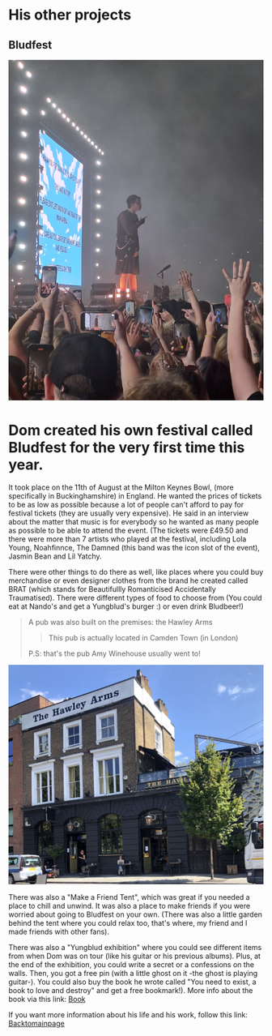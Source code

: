 # His other projects 
## Bludfest 
![Alt text](../pic/photobludfest.jpg)

Dom created his own festival called Bludfest for the very first time this year.  
===

It took place on the 11th of August at the Milton Keynes Bowl, (more specifically in Buckinghamshire) in England. He wanted the prices of tickets to be as low as possible because a lot of people can't afford to pay for festival tickets (they are usually very expensive). He said in an interview about the matter that music is for everybody so he wanted as many people as possible to be able to attend the event. (The tickets were £49.50 and there were more than 7 artists who played at the festival, including Lola Young, Noahfinnce, The Damned (this band was the icon slot of the event), Jasmin Bean and Lil Yatchy.  

There were other things to do there as well, like places where you could buy merchandise or even designer clothes from the brand he created called BRAT (which stands for Beautifullly Romanticised Accidentally Traumatised). There were different types of food to choose from 
(You could eat at Nando's and get a Yungblud's burger :) or even drink Bludbeer!) 
>A pub was also built on the premises: the Hawley Arms  
>
>> This pub is actually located in Camden Town (in London)
>
>P.S: that's the pub Amy Winehouse usually went to!

![Alt text](../pic/photopub.jpg)  

There was also a "Make a Friend Tent", which was great if you needed a place to chill and unwind. It was also a place to make friends if you were worried about going to Bludfest on your own. (There was also a little garden behind the tent where you could relax too, that's where, my friend and I made friends with other fans).  

There was also a "Yungblud exhibition" where you could see different items from when Dom was on tour (like his guitar or his previous albums). Plus, at the end of the exhibition, you could write a secret or a confessions on the walls. Then, you got a free pin (with a little ghost on it -the ghost is playing guitar-). You could also buy the book he wrote called "You need to exist, a book to love and destroy" and get a free bookmark!). More info about the book via this link: [Book](../dossier/thirdpage.md)  

If you want more information about his life and his work, follow this link: [Backtomainpage](../index.md)  
